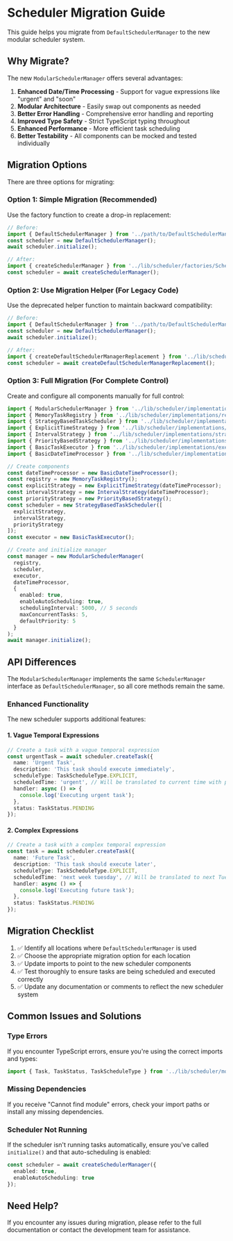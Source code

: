 # Scheduler Migration Guide

This guide helps you migrate from `DefaultSchedulerManager` to the new modular scheduler system.

## Why Migrate?

The new `ModularSchedulerManager` offers several advantages:

1. **Enhanced Date/Time Processing** - Support for vague expressions like "urgent" and "soon"
2. **Modular Architecture** - Easily swap out components as needed
3. **Better Error Handling** - Comprehensive error handling and reporting
4. **Improved Type Safety** - Strict TypeScript typing throughout
5. **Enhanced Performance** - More efficient task scheduling
6. **Better Testability** - All components can be mocked and tested individually

## Migration Options

There are three options for migrating:

### Option 1: Simple Migration (Recommended)

Use the factory function to create a drop-in replacement:

```typescript
// Before:
import { DefaultSchedulerManager } from '../path/to/DefaultSchedulerManager';
const scheduler = new DefaultSchedulerManager();
await scheduler.initialize();

// After:
import { createSchedulerManager } from '../lib/scheduler/factories/SchedulerFactory';
const scheduler = await createSchedulerManager();
```

### Option 2: Use Migration Helper (For Legacy Code)

Use the deprecated helper function to maintain backward compatibility:

```typescript
// Before:
import { DefaultSchedulerManager } from '../path/to/DefaultSchedulerManager';
const scheduler = new DefaultSchedulerManager();
await scheduler.initialize();

// After:
import { createDefaultSchedulerManagerReplacement } from '../lib/scheduler/factories/SchedulerFactory';
const scheduler = await createDefaultSchedulerManagerReplacement();
```

### Option 3: Full Migration (For Complete Control)

Create and configure all components manually for full control:

```typescript
import { ModularSchedulerManager } from '../lib/scheduler/implementations/ModularSchedulerManager';
import { MemoryTaskRegistry } from '../lib/scheduler/implementations/registry/MemoryTaskRegistry';
import { StrategyBasedTaskScheduler } from '../lib/scheduler/implementations/scheduler/StrategyBasedTaskScheduler';
import { ExplicitTimeStrategy } from '../lib/scheduler/implementations/strategies/ExplicitTimeStrategy';
import { IntervalStrategy } from '../lib/scheduler/implementations/strategies/IntervalStrategy';
import { PriorityBasedStrategy } from '../lib/scheduler/implementations/strategies/PriorityBasedStrategy';
import { BasicTaskExecutor } from '../lib/scheduler/implementations/executor/BasicTaskExecutor';
import { BasicDateTimeProcessor } from '../lib/scheduler/implementations/datetime/BasicDateTimeProcessor';

// Create components
const dateTimeProcessor = new BasicDateTimeProcessor();
const registry = new MemoryTaskRegistry();
const explicitStrategy = new ExplicitTimeStrategy(dateTimeProcessor);
const intervalStrategy = new IntervalStrategy(dateTimeProcessor);
const priorityStrategy = new PriorityBasedStrategy();
const scheduler = new StrategyBasedTaskScheduler([
  explicitStrategy,
  intervalStrategy,
  priorityStrategy
]);
const executor = new BasicTaskExecutor();

// Create and initialize manager
const manager = new ModularSchedulerManager(
  registry,
  scheduler,
  executor,
  dateTimeProcessor,
  {
    enabled: true,
    enableAutoScheduling: true,
    schedulingInterval: 5000, // 5 seconds
    maxConcurrentTasks: 5,
    defaultPriority: 5
  }
);
await manager.initialize();
```

## API Differences

The `ModularSchedulerManager` implements the same `SchedulerManager` interface as `DefaultSchedulerManager`, so all core methods remain the same.

### Enhanced Functionality

The new scheduler supports additional features:

#### 1. Vague Temporal Expressions

```typescript
// Create a task with a vague temporal expression
const urgentTask = await scheduler.createTask({
  name: 'Urgent Task',
  description: 'This task should execute immediately',
  scheduleType: TaskScheduleType.EXPLICIT,
  scheduledTime: 'urgent', // Will be translated to current time with priority 10
  handler: async () => {
    console.log('Executing urgent task');
  },
  status: TaskStatus.PENDING
});
```

#### 2. Complex Expressions

```typescript
// Create a task with a complex temporal expression
const task = await scheduler.createTask({
  name: 'Future Task',
  description: 'This task should execute later',
  scheduleType: TaskScheduleType.EXPLICIT,
  scheduledTime: 'next week tuesday', // Will be translated to next Tuesday
  handler: async () => {
    console.log('Executing future task');
  },
  status: TaskStatus.PENDING
});
```

## Migration Checklist

1. ✅ Identify all locations where `DefaultSchedulerManager` is used
2. ✅ Choose the appropriate migration option for each location
3. ✅ Update imports to point to the new scheduler components
4. ✅ Test thoroughly to ensure tasks are being scheduled and executed correctly
5. ✅ Update any documentation or comments to reflect the new scheduler system

## Common Issues and Solutions

### Type Errors

If you encounter TypeScript errors, ensure you're using the correct imports and types:

```typescript
import { Task, TaskStatus, TaskScheduleType } from '../lib/scheduler/models/Task.model';
```

### Missing Dependencies

If you receive "Cannot find module" errors, check your import paths or install any missing dependencies.

### Scheduler Not Running

If the scheduler isn't running tasks automatically, ensure you've called `initialize()` and that auto-scheduling is enabled:

```typescript
const scheduler = await createSchedulerManager({
  enabled: true,
  enableAutoScheduling: true
});
```

## Need Help?

If you encounter any issues during migration, please refer to the full documentation or contact the development team for assistance. 